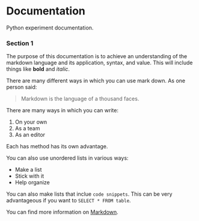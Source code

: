 # Documentation  
Python experiment documentation.    

### Section 1
The purpose of this documentation is to achieve an understanding of the markdown language and its application, syntax, and value. This will include things like **bold** and *italic*.  

There are many different ways in which you can use mark down. As one person said:  
> Markdown is the language of a thousand faces.  

There are many ways in which you can write:  
1. On your own
2. As a team
3. As an editor

Each has method has its own advantage. 

You can also use unordered lists in various ways: 
- Make a list
- Stick with it 
- Help organize 

You can also make lists that inclue `code snippets`. This can be very advantageous if you want to `SELECT * FROM table`. 

You can find more information on [Markdown](https://www.markdownguide.org). 
